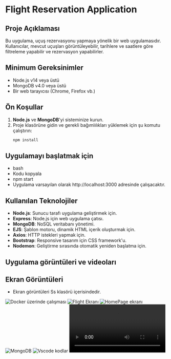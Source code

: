 # Flight Reservation Application

## Proje Açıklaması
Bu uygulama, uçuş rezervasyonu yapmaya yönelik bir web uygulamasıdır. Kullanıcılar, mevcut uçuşları görüntüleyebilir, tarihlere ve saatlere göre filtreleme yapabilir ve rezervasyon yapabilirler.

## Minimum Gereksinimler
- Node.js v14 veya üstü
- MongoDB v4.0 veya üstü
- Bir web tarayıcısı (Chrome, Firefox vb.)

## Ön Koşullar
1. **Node.js** ve **MongoDB**'yi sisteminize kurun.
2. Proje klasörüne gidin ve gerekli bağımlılıkları yüklemek için şu komutu çalıştırın:
   ```bash
   npm install
## Uygulamayı başlatmak için
- bash
- Kodu kopyala
- npm start
- Uygulama varsayılan olarak http://localhost:3000 adresinde çalışacaktır.

## Kullanılan Teknolojiler
- **Node.js**: Sunucu tarafı uygulama geliştirmek için.
- **Express**: Node.js için web uygulama çatısı.
- **MongoDB**: NoSQL veritabanı yönetimi.
- **EJS**: Şablon motoru, dinamik HTML içerik oluşturmak için.
- **Axios**: HTTP istekleri yapmak için.
- **Bootstrap**: Responsive tasarım için CSS framework'u.
- **Nodemon**: Geliştirme sırasında otomatik yeniden başlatma için.

## Uygulama görüntüleri ve videoları
## Ekran Görüntüleri
- Ekran görüntüleri Ss klasörü içerisindedir.

![Docker üzerinde çalışması](Ss/Docker.png)
![Flight Ekranı](Ss/Flight.png)
![HomePage ekranı](Ss/Home.png)
![MongoDB](Ss/Mongo.png)
![Vscode kodlar](Ss/Vscode.png)
![Video](Ss/FlightVideo.mp4)


